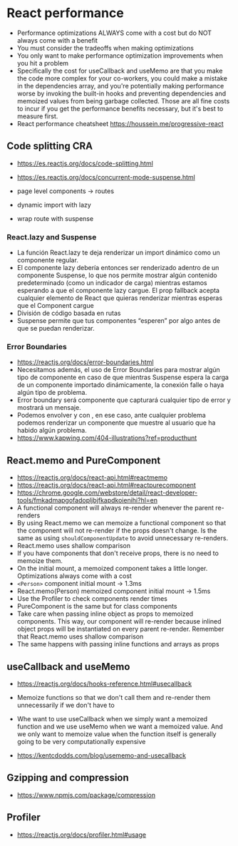 # React performance

- Performance optimizations ALWAYS come with a cost but do NOT always come with a benefit
- You must consider the tradeoffs when making optimizations
- You only want to make performance optimization improvements when you hit a problem
- Specifically the cost for useCallback and useMemo are that you make the code more complex for your co-workers, you could make a mistake in the dependencies array, and you're potentially making performance worse by invoking the built-in hooks and preventing dependencies and memoized values from being garbage collected. Those are all fine costs to incur if you get the performance benefits necessary, but it's best to measure first.
- React performance cheatsheet https://houssein.me/progressive-react

## Code splitting CRA

- https://es.reactjs.org/docs/code-splitting.html
- https://es.reactjs.org/docs/concurrent-mode-suspense.html

- page level components -> routes
- dynamic import with lazy
- wrap route with suspense

### React.lazy and Suspense
- La función React.lazy te deja renderizar un import dinámico como un componente regular.
- El componente lazy debería entonces ser renderizado adentro de un componente Suspense, lo que nos permite mostrar algún contenido predeterminado (como un indicador de carga) mientras estamos esperando a que el componente lazy cargue.
El prop fallback acepta cualquier elemento de React que quieras renderizar mientras esperas que el Component cargue
- División de código basada en rutas
- Suspense permite que tus componentes “esperen” por algo antes de que se puedan renderizar.

### Error Boundaries
- https://reactjs.org/docs/error-boundaries.html
- Necesitamos además, el uso de Error Boundaries para mostrar algún tipo de componente en caso de que mientras Suspense espera la carga de un componente importado dinámicamente, la conexión falle o haya algún tipo de problema.
- Error boundary será componente que capturará cualquier tipo de error y mostrará un mensaje.
- Podemos envolver <Suspense> y <Route> con <ErrorBoundary>, en ese caso, ante cualquier problema podemos renderizar un componente que muestre al usuario que ha habido algún problema.
- https://www.kapwing.com/404-illustrations?ref=producthunt

## React.memo and PureComponent

- https://reactjs.org/docs/react-api.html#reactmemo
- https://reactjs.org/docs/react-api.html#reactpurecomponent
- https://chrome.google.com/webstore/detail/react-developer-tools/fmkadmapgofadopljbjfkapdkoienihi?hl=en
- A functional component will always re-render whenever the parent re-renders
- By using React.memo we can memoize a functional component so that the component will not re-render if the props doesn't change. Is the same as using `shouldComponentUpdate` to avoid unnecessary re-renders.
- React.memo uses shallow comparison
- If you have components that don't receive props, there is no need to memoize them.
- On the initial mount, a memoized component takes a little longer. Optimizations always come with a cost
- `<Person>` component initial mount -> 1.3ms
- React.memo(Person) memoized component initial mount -> 1.5ms 
- Use the Profiler to check components render times
- PureComponent is the same but for class components
- Take care when passing inline object as props to memoized components. This way, our component will re-render because inlined object props will be instantiated on every parent re-render. Remember that React.memo uses shallow comparison
- The same happens with passing inline functions and arrays as props

## useCallback and useMemo

- https://reactjs.org/docs/hooks-reference.html#usecallback
- Memoize functions so that we don't call them and re-render them unnecessarily if we don't have to

- Whe want to use useCallback when we simply want a memoized function and we use useMemo when we want a memoized value. And we only want to memoize value when the function itself is generally going to be very computationally expensive

- https://kentcdodds.com/blog/usememo-and-usecallback

## Gzipping and compression

- https://www.npmjs.com/package/compression

## Profiler

- https://reactjs.org/docs/profiler.html#usage
